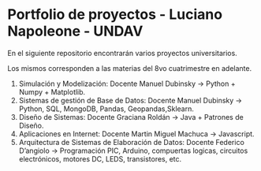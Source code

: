 # Portfolio de proyectos - Luciano Napoleone - UNDAV

En el siguiente repositorio encontrarán varios proyectos universitarios.

Los mismos corresponden a las materias del 8vo cuatrimestre en adelante.

1) Simulación y Modelización: Docente Manuel Dubinsky -> Python + Numpy + Matplotlib.
2) Sistemas de gestión de Base de Datos: Docente Manuel Dubinsky -> Python, SQL, MongoDB, Pandas, Geopandas,Sklearn.
3) Diseño de Sistemas: Docente Graciana Roldán -> Java + Patrones de Diseño.
4) Aplicaciones en Internet: Docente Martin Miguel Machuca -> Javascript.
5) Arquitectura de Sistemas de Elaboración de Datos: Docente Federico D’angiolo -> Programación PIC, Arduino, compuertas logicas, circuitos electrónicos, motores DC, LEDS, transistores, etc.




